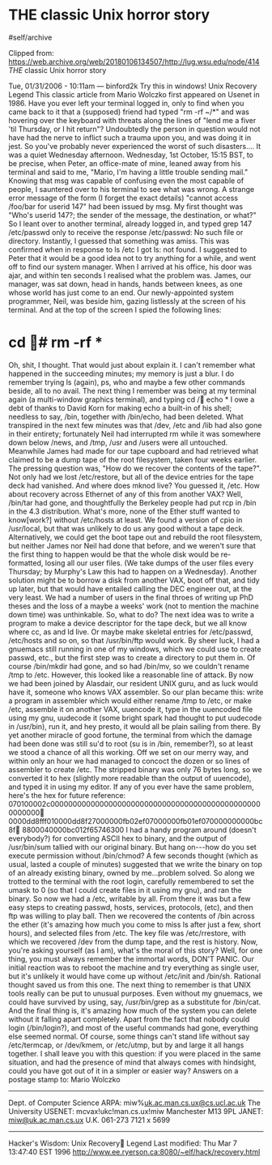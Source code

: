 # THE classic Unix horror story
#self/archive 

Clipped from: https://web.archive.org/web/20180106134507/http://lug.wsu.edu/node/414
*THE* classic Unix horror story

Tue, 01/31/2006 - 10:11am — binford2k 
Try this in windows!
Unix Recovery Legend
This classic article from Mario Wolczko first appeared on Usenet in 1986.
Have you ever left your terminal logged in, only to find when you came back to it that a (supposed) friend had typed "rm -rf ~/*" and was hovering over the keyboard with threats along the lines of "lend me a fiver 'til Thursday, or I hit return"? Undoubtedly the person in question would not have had the nerve to inflict such a trauma upon you, and was doing it in jest. So you've probably never experienced the worst of such disasters....
It was a quiet Wednesday afternoon. Wednesday, 1st October, 15:15 BST, to be precise, when Peter, an office-mate of mine, leaned away from his terminal and said to me, "Mario, I'm having a little trouble sending mail." Knowing that msg was capable of confusing even the most capable of people, I sauntered over to his terminal to see what was wrong. A strange error message of the form (I forget the exact details) "cannot access /foo/bar for userid 147" had been issued by msg. My first thought was "Who's userid 147?; the sender of the message, the destination, or what?" So I leant over to another terminal, already logged in, and typed
grep 147 /etc/passwd
only to receive the response
/etc/passwd: No such file or directory.
Instantly, I guessed that something was amiss. This was confirmed when in response to
ls /etc
I got
ls: not found.
I suggested to Peter that it would be a good idea not to try anything for a while, and went off to find our system manager.
When I arrived at his office, his door was ajar, and within ten seconds I realised what the problem was. James, our manager, was sat down, head in hands, hands between knees, as one whose world has just come to an end. Our newly-appointed system programmer, Neil, was beside him, gazing listlessly at the screen of his terminal. And at the top of the screen I spied the following lines:

# cd # rm -rf *

Oh, shit, I thought. That would just about explain it.
I can't remember what happened in the succeeding minutes; my memory is just a blur. I do remember trying ls (again), ps, who and maybe a few other commands beside, all to no avail. The next thing I remember was being at my terminal again (a multi-window graphics terminal), and typing
cd / echo *
I owe a debt of thanks to David Korn for making echo a built-in of his shell; needless to say, /bin, together with /bin/echo, had been deleted. What transpired in the next few minutes was that /dev, /etc and /lib had also gone in their entirety; fortunately Neil had interrupted rm while it was somewhere down below /news, and /tmp, /usr and /users were all untouched.
Meanwhile James had made for our tape cupboard and had retrieved what claimed to be a dump tape of the root filesystem, taken four weeks earlier. The pressing question was, "How do we recover the contents of the tape?". Not only had we lost /etc/restore, but all of the device entries for the tape deck had vanished. And where does mknod live? You guessed it, /etc. How about recovery across Ethernet of any of this from another VAX? Well, /bin/tar had gone, and thoughtfully the Berkeley people had put rcp in /bin in the 4.3 distribution. What's more, none of the Ether stuff wanted to know[work?] without /etc/hosts at least. We found a version of cpio in /usr/local, but that was unlikely to do us any good without a tape deck.
Alternatively, we could get the boot tape out and rebuild the root filesystem, but neither James nor Neil had done that before, and we weren't sure that the first thing to happen would be that the whole disk would be re-formatted, losing all our user files. (We take dumps of the user files every Thursday; by Murphy's Law this had to happen on a Wednesday). Another solution might be to borrow a disk from another VAX, boot off that, and tidy up later, but that would have entailed calling the DEC engineer out, at the very least. We had a number of users in the final throes of writing up PhD theses and the loss of a maybe a weeks' work (not to mention the machine down time) was unthinkable.
So, what to do? The next idea was to write a program to make a device descriptor for the tape deck, but we all know where cc, as and ld live. Or maybe make skeletal entries for /etc/passwd, /etc/hosts and so on, so that /usr/bin/ftp would work. By sheer luck, I had a gnuemacs still running in one of my windows, which we could use to create passwd, etc., but the first step was to create a directory to put them in. Of course /bin/mkdir had gone, and so had /bin/mv, so we couldn't rename /tmp to /etc. However, this looked like a reasonable line of attack.
By now we had been joined by Alasdair, our resident UNIX guru, and as luck would have it, someone who knows VAX assembler. So our plan became this: write a program in assembler which would either rename /tmp to /etc, or make /etc, assemble it on another VAX, uuencode it, type in the uuencoded file using my gnu, uudecode it (some bright spark had thought to put uudecode in /usr/bin), run it, and hey presto, it would all be plain sailing from there. By yet another miracle of good fortune, the terminal from which the damage had been done was still su'd to root (su is in /bin, remember?), so at least we stood a chance of all this working.
Off we set on our merry way, and within only an hour we had managed to concoct the dozen or so lines of assembler to create /etc. The stripped binary was only 76 bytes long, so we converted it to hex (slightly more readable than the output of uuencode), and typed it in using my editor. If any of you ever have the same problem, here's the hex for future reference:
070100002c000000000000000000000000000000000000000000000000000000 0000dd8fff010000dd8f27000000fb02ef07000000fb01ef070000000000bc8f 8800040000bc012f65746300
I had a handy program around (doesn't everybody?) for converting ASCII hex to binary, and the output of /usr/bin/sum tallied with our original binary. But hang on---how do you set execute permission without /bin/chmod? A few seconds thought (which as usual, lasted a couple of minutes) suggested that we write the binary on top of an already existing binary, owned by me...problem solved.
So along we trotted to the terminal with the root login, carefully remembered to set the umask to 0 (so that I could create files in it using my gnu), and ran the binary. So now we had a /etc, writable by all. From there it was but a few easy steps to creating passwd, hosts, services, protocols, (etc), and then ftp was willing to play ball. Then we recovered the contents of /bin across the ether (it's amazing how much you come to miss ls after just a few, short hours), and selected files from /etc. The key file was /etc/rrestore, with which we recovered /dev from the dump tape, and the rest is history.
Now, you're asking yourself (as I am), what's the moral of this story? Well, for one thing, you must always remember the immortal words, DON'T PANIC. Our initial reaction was to reboot the machine and try everything as single user, but it's unlikely it would have come up without /etc/init and /bin/sh. Rational thought saved us from this one.
The next thing to remember is that UNIX tools really can be put to unusual purposes. Even without my gnuemacs, we could have survived by using, say, /usr/bin/grep as a substitute for /bin/cat.
And the final thing is, it's amazing how much of the system you can delete without it falling apart completely. Apart from the fact that nobody could login (/bin/login?), and most of the useful commands had gone, everything else seemed normal. Of course, some things can't stand life without say /etc/termcap, or /dev/kmem, or /etc/utmp, but by and large it all hangs together.
I shall leave you with this question: if you were placed in the same situation, and had the presence of mind that always comes with hindsight, could you have got out of it in a simpler or easier way? Answers on a postage stamp to:
Mario Wolczko

------------------------------------------------------------------------

Dept. of Computer Science       ARPA:   miw%uk.ac.man.cs.ux@cs.ucl.ac.uk
The University                  USENET: mcvax!ukc!man.cs.ux!miw
Manchester M13 9PL              JANET:  miw@uk.ac.man.cs.ux
U.K.                            061-273 7121 x 5699

------------------------------------------------------------------------

 Hacker's Wisdom: Unix Recovery Legend 
Last modified: Thu Mar 7 13:47:40 EST 1996
http://www.ee.ryerson.ca:8080/~elf/hack/recovery.html
